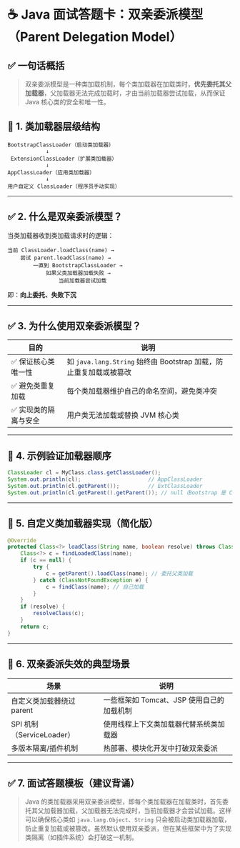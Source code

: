 
# ☕ Java 面试答题卡：双亲委派模型（Parent Delegation Model）

## ✅ 一句话概括

> 双亲委派模型是一种类加载机制，每个类加载器在加载类时，**优先委托其父加载器**，父加载器无法完成加载时，才由当前加载器尝试加载，从而保证 Java 核心类的安全和唯一性。


## 🧱 1. 类加载器层级结构

```
BootstrapClassLoader（启动类加载器）
            ↓
 ExtensionClassLoader（扩展类加载器）
            ↓
AppClassLoader（应用类加载器）
            ↓
用户自定义 ClassLoader（程序员手动实现）
```
---

## ✅ 2. 什么是双亲委派模型？

当类加载器收到类加载请求时的逻辑：

```text
当前 ClassLoader.loadClass(name) →
    尝试 parent.loadClass(name) →
        一直到 BootstrapClassLoader →
            如果父类加载器加载失败 →
                当前加载器尝试加载
```

即：**向上委托、失败下沉**

------

## ✅ 3. 为什么使用双亲委派模型？

| 目的                 | 说明                                                         |
| -------------------- | ------------------------------------------------------------ |
| ✅ 保证核心类唯一性   | 如 `java.lang.String` 始终由 Bootstrap 加载，防止重复加载或被篡改 |
| ✅ 避免类重复加载     | 每个类加载器维护自己的命名空间，避免类冲突                   |
| ✅ 实现类的隔离与安全 | 用户类无法加载或替换 JVM 核心类                              |

------

## 🧪 4. 示例验证加载器顺序

```java
ClassLoader cl = MyClass.class.getClassLoader();
System.out.println(cl);                     // AppClassLoader
System.out.println(cl.getParent());         // ExtClassLoader
System.out.println(cl.getParent().getParent()); // null（Bootstrap 是 C++ 实现）
```

------

## 🧩 5. 自定义类加载器实现（简化版）

```java
@Override
protected Class<?> loadClass(String name, boolean resolve) throws ClassNotFoundException {
    Class<?> c = findLoadedClass(name);
    if (c == null) {
        try {
            c = getParent().loadClass(name); // 委托父类加载
        } catch (ClassNotFoundException e) {
            c = findClass(name); // 自己加载
        }
    }
    if (resolve) {
        resolveClass(c);
    }
    return c;
}
```

------

## 🚫 6. 双亲委派失效的典型场景

| 场景                      | 说明                                      |
| ------------------------- | ----------------------------------------- |
| 自定义类加载器绕过 parent | 一些框架如 Tomcat、JSP 使用自己的加载机制 |
| SPI 机制（ServiceLoader） | 使用线程上下文类加载器代替系统类加载器    |
| 多版本隔离/插件机制       | 热部署、模块化开发中打破双亲委派          |

------

## ✅ 7. 面试答题模板（建议背诵）

> Java 的类加载器采用双亲委派模型，即每个类加载器在加载类时，首先委托其父加载器加载，父加载器无法完成时，当前加载器才会尝试加载。这样可以确保核心类如 `java.lang.Object`、`String` 只会被启动类加载器加载，防止重复加载或被篡改。虽然默认使用双亲委派，但在某些框架中为了实现类隔离（如插件系统）会打破这一机制。